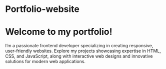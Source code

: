 # Portfolio-website
# Welcome to my portfolio!
I’m a passionate frontend developer specializing in creating responsive, user-friendly websites. Explore my projects showcasing expertise in HTML, CSS, and JavaScript, along with interactive web designs and innovative solutions for modern web applications.
